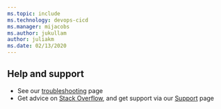 ```yaml
---
ms.topic: include
ms.technology: devops-cicd
ms.manager: mijacobs
ms.author: jukullam
author: juliakm
ms.date: 02/13/2020
---
```


## Help and support

* See our [troubleshooting](../troubleshooting/troubleshooting.md) page
* Get advice on [Stack Overflow](https://stackoverflow.com/questions/tagged/azure-devops),
  and get support via our [Support](https://azure.microsoft.com/support/devops/) page
